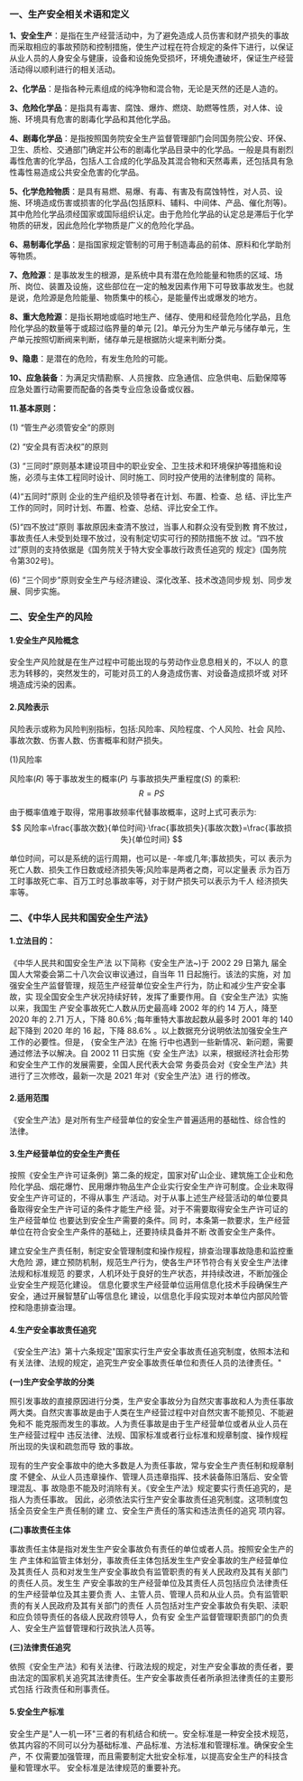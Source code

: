 ### 一、生产安全相关术语和定义

**1、安全生产**：是指在生产经营活动中，为了避免造成人员伤害和财产损失的事故而采取相应的事故预防和控制措施，使生产过程在符合规定的条件下进行，以保证从业人员的人身安全与健康，设备和设施免受损坏，环境免遭破坏，保证生产经营活动得以顺利进行的相关活动。

**2、化学品**：是指各种元素组成的纯净物和混合物，无论是天然的还是人造的。

**3、危险化学品**：是指具有毒害、腐蚀、爆炸、燃烧、助燃等性质，对人体、设施、环境具有危害的剧毒化学品和其他化学品。

**4、剧毒化学品**：是指按照国务院安全生产监督管理部门会同国务院公安、环保、卫生、质检、交通部门确定并公布的剧毒化学品目录中的化学品。一般是具有剧烈毒性危害的化学品，包括人工合成的化学品及其混合物和天然毒素，还包括具有急性毒性易造成公共安全危害的化学品。

**5、化学危险物质**：是具有易燃、易爆、有毒、有害及有腐蚀特性，对人员、设施、环境造成伤害或损害的化学品(包括原料、辅料、中间体、产品、催化剂等)。其中危险化学品须经国家或国际组织认定。由于危险化学品的认定总是滞后于化学物质的研发，因此危险化学物质是广义的危险化学品。

**6、易制毒化学品**：是指国家规定管制的可用于制造毒品的前体、原料和化学助剂等物质。

**7、危险源**：是事故发生的根源，是系统中具有潜在危险能量和物质的区域、场所、岗位、装置及设施，这些部位在一定的触发因素作用下可导致事故发生。也就是说，危险源是危险能量、物质集中的核心，是能量传出或爆发的地方。

**8、重大危险源**：是指长期地或临时地生产、储存、使用和经营危险化学品，且危险化学品的数量等于或超过临界量的单元 [2]。单元分为生产单元与储存单元，生产单元按照切断阀来判断，储存单元是根据防火堤来判断分类。

**9、隐患**：是潜在的危险，有发生危险的可能。

**10、应急装备**：为满足灾情勘察、人员搜救、应急通信、应急供电、后勤保障等应急处置行动需要而配备的各类专业应急设备或仪器。

 **11.基本原则：**

(1) “管生产必须管安全”的原则

(2) “安全具有否决权”的原则

(3) “三同时”原则基本建设项目中的职业安全、卫生技术和环境保护等措施和设施，必须与主体工程同时设计、同时施工、同时投产使用的法律制度的 简称。

(4)“五同时”原则
企业的生产组织及领导者在计划、布置、检查、总 结、评比生产工作的同时，同时计划、布置、检查、总结、评比安全工作。

(5)“四不放过”原则
事故原因未查清不放过，当事人和群众没有受到教 育不放过，事故责任人未受到处理不放过，没有制定切实可行的预防措施不放 过。“四不放过”原则的支持依据是《国务院关于特大安全事故行政责任追究的 规定》(国务院令第302号)。

(6) “三个同步”原则安全生产与经济建设、深化改革、技术改造同步规 划、同步发展、同步实施。

### 二、安全生产的风险
#### 1.安全生产风险概念
安全生产风险就是在生产过程中可能出现的与劳动作业息息相关的，不以人 的意志为转移的，突然发生的，可能对员工的人身造成伤害、对设备造成损坏或 对环境造成污染的因素。

#### 2.风险表示
风险表示或称为风险判别指标，包括:风险率、风险程度、个人风险、社会 风险、事故次数、伤害人数、伤害概率和财产损失。

(1)风险率

风险率($R$) 等于事故发生的概率($P$) 与事故损失严重程度($S$) 的乘积:
$$
R=PS
$$

由于概率值难于取得，常用事故频率代替事故概率，这时上式可表示为:
$$
风险率=\frac{事故次数}{单位时间}·\frac{事故损失}{事故次数}=\frac{事故损失}{单位时间}
$$

单位时间，可以是系统的运行周期，也可以是- -年或几年;事故损失，可以
表示为死亡人数、损失工作日数或经济损失等;风险率是两者之商，可以定量表
示为百万工时事故死亡率、百万工时总事故率等，对于财产损失可以表示为千人
经济损失率等。


### 二、《中华人民共和国安全生产法》
#### 1.立法目的：
《中华人民共和国安全生产法 以下简称《安全生产法~)于 2002 29 日第九
届全国人大常委会第二十八次会议审议通过，自当年 11 日起施行。该法的实施，对
加强安全生产监督管理，规范生产经营单位安全生产行为，防止和减少生产安全事故，实
现全国安全生产状况持续好转，发挥了重要作用。自《安全生产法》实施以来，我国生
产安全事故死亡人数从历史最高峰 2002 年的约 14 万人，降至 2020 年的 2.71 万人，下降
80.6% ;每年重特大事故起数从最多时 2001 年的 140 起下降到 2020 年的 16 起，下降
88.6% 。以上数据充分说明依法加强安全生产工作的必要性。但是， {安全生产法》在施
行中也遇到一些新情况、新问题，需要通过修法予以解决。自 2002 11 日实施《安
全生产法》以来，根据经济社会形势和安全生产工作的发展需要，全国人民代表大会常
务委员会对《安全生产法》共进行了三次修改，最新一次是 2021 年对《安全生产法》进
行的修改。
#### 2.适用范围
《安全生产法》是对所有生产经营单位的安全生产普遍适用的基础性、综合性的
法律。

#### 3.生产经营单位的安全生产责任
按照《安全生产许可证条例》第二条的规定，国家对矿山企业、建筑施工企业和危险化学品、烟花爆竹、民用爆炸物品生产企业实行安全生产许可制度。企业未取得安全生产许可证的，不得从事生
产活动。对于从事上述生产经营活动的单位要具备取得安全生产许可证的条件才能生产经
营。对于不需要取得安全生产许可证的生产经营单位 也要达到安全生产需要的条件。同
时，本条第一款要求，生产经营单位在符合安全生产条件的基础上，还要持续具备并不断
改善安全生产条件。

建立安全生产责任制，制定安全管理制度和操作规程，排查治理事故隐患和监控重大危险
源，建立预防机制，规范生产行为，使各生产环节符合有关安全生产法律法规和标准规范
的要求，人机环处于良好的生产状态，并持续改进，不断加强企业安全生产规范化建设。
信息化要求生产经营单位运用信息化技术手段确保生产安全，通过开展智慧矿山等信息化
建设，以信息化手段实现对本单位内部风险管控和隐患排查治理。

#### 4.生产安全事故责任追究
《安全生产法》第十六条规定"国家实行生产安全事故责任追究制度，依照本法和有关法律、法规的规定，追究生产安全事故责任单位和责任人员的法律责任。"

**(一)生产安全芋故的分类**

照引发事故的直接原因进行分类，生产安全事故分为自然灾害事故和人为责任事故
两大类。自然灾害事故是由于人类在生产经营过程中对自然灾害不能预见、不能避免和不
能克服而发生的事故。人为责任事故是由于生产经营单位或者从业人员在生产经营过程中
违反法律、法规、国家标准或者行业标准和规章制度、操作规程所出现的失误和疏忽而导
致的事故。

现有的生产安全事故中的绝大多数是人为责任事故，常与安全生产责任制和规章制度
不健全、从业人员违章操作、管理人员违章指挥、技术装备陈旧落后、安全管理混乱、事
故隐患不能及时消除有关。《安全生产法》规定要实行责任追究的，是指人为责任事故。
因此，必须依法实行生产安全事故责任追究制度。这项制度包括全员安全生产责任制的建
立、安全生产责任的落实和违法责任的追究 项内容。

**(二)事故责任主体**

事故责任主体是指对发生生产安全事故负有责任的单位或者人员。按照安全生产的生
产主体和监管主体划分，事故责任主体包括发生生产安全事故的生产经营单位及其责任人
员和对发生生产安全事故负有监管职责的有关人民政府及其有关部门的责任人员。发生生
产安全事故的生产经营单位及其责任人员包括应负法律责任的生产经营单位及其主要负责
人、主管人员、管理人员和从业人员。负有监管职责的有关人民政府及其有关部门的责任
人员包括对生产安全事故负有失职、渎职和应负领导责任的各级人民政府领导人，负有安
全生产监督管理职责部门的负责人、安全生产监督管理和行政执法人员等。

**(三)法律责任追究**

依照《安全生产法》和有关法律、行政法规的规定，对生产安全事故的责任者，要
由法定的国家机关追究其法律责任。生产安全事故责任者所承担法律责任的主要形式包括
行政责任和刑事责任。

#### 5.安全生产标准

安全生产是"人一机一环"三者的有机结合和统一。安全标准是一种安全技术规范，
依其内容的不同可以分为基础标准、产品标准、方法标准和管理标准。确保安全生产，不
仅需要加强管理，而且需要制定大批安全标准，以提高安全生产的科技含量和管理水平。
安全标准是法律规范的重要补充。

